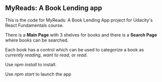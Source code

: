## MyReads: A Book Lending app
This is the code for MyReads: A Book Lending App project for Udacity's React Fundamentals course.

There is a **Main Page** with 3 shelves for books
and there is a **Search Page** where books can be searched.

Each book has a control which can be used to categorize a book as *currently reading*, *want to read*, or *read*.

Use *npm install* to install.

Use *npm start* to launch the app
